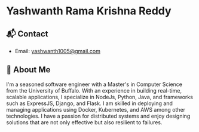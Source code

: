 # Yashwanth Rama Krishna Reddy

## 📬 Contact
- Email: [yashwanth1005@gmail.com](mailto:yashwanth1005@gmail.com)

## 🚀 About Me
I'm a seasoned software engineer with a Master's in Computer Science from the University of Buffalo. With an experience in building real-time, scalable applications, I specialize in NodeJs, Python, Java, and frameworks such as ExpressJS, Django, and Flask. I am skilled in deploying and managing applications using Docker, Kubernetes, and AWS among other technologies.
I have a passion for distributed systems and enjoy designing solutions that are not only effective but also resilient to failures.

